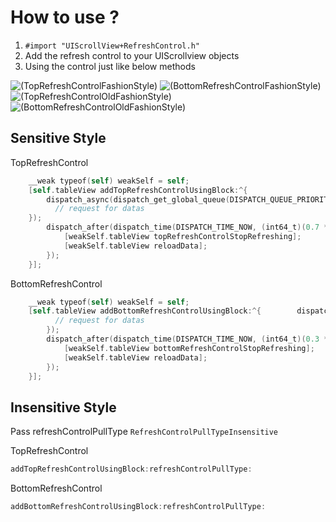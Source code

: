 # How  to use ?

1. `#import "UIScrollView+RefreshControl.h"`
2. Add the refresh control to your UIScrollview objects
3. Using the control just like below methods

![(TopRefreshControlFashionStyle)](https://github.com/showmecode/RefreshControl/blob/master/images/TopRefreshControlFashionStyle.gif)
![(BottomRefreshControlFashionStyle)](https://github.com/showmecode/RefreshControl/blob/master/images/BottomRefreshControlFashionStyle.gif)
![(TopRefreshControlOldFashionStyle)](https://github.com/showmecode/RefreshControl/blob/master/images/TopRefreshControlOldFashionStyle.gif)
![(BottomRefreshControlOldFashionStyle)](https://github.com/showmecode/RefreshControl/blob/master/images/BottomRefreshControlOldFashionStyle.gif)

##  Sensitive Style

TopRefreshControl
    
```objective-c
    __weak typeof(self) weakSelf = self;
    [self.tableView addTopRefreshControlUsingBlock:^{
        dispatch_async(dispatch_get_global_queue(DISPATCH_QUEUE_PRIORITY_DEFAULT, 0), ^{
          // request for datas
    });
        dispatch_after(dispatch_time(DISPATCH_TIME_NOW, (int64_t)(0.7 * NSEC_PER_SEC)), dispatch_get_main_queue(), ^{
            [weakSelf.tableView topRefreshControlStopRefreshing];
            [weakSelf.tableView reloadData];
        });
    }];
``` 

BottomRefreshControl

```objective-c
    __weak typeof(self) weakSelf = self;
    [self.tableView addBottomRefreshControlUsingBlock:^{        dispatch_async(dispatch_get_global_queue(DISPATCH_QUEUE_PRIORITY_DEFAULT, 0), ^{
          // request for datas
        });
        dispatch_after(dispatch_time(DISPATCH_TIME_NOW, (int64_t)(0.3 * NSEC_PER_SEC)), dispatch_get_main_queue(), ^{
            [weakSelf.tableView bottomRefreshControlStopRefreshing];
            [weakSelf.tableView reloadData];
        });
    }];
```

## Insensitive Style

Pass refreshControlPullType `RefreshControlPullTypeInsensitive`

TopRefreshControl

```objective-c
addTopRefreshControlUsingBlock:refreshControlPullType:
```

BottomRefreshControl

```objective-c
addBottomRefreshControlUsingBlock:refreshControlPullType:
```

